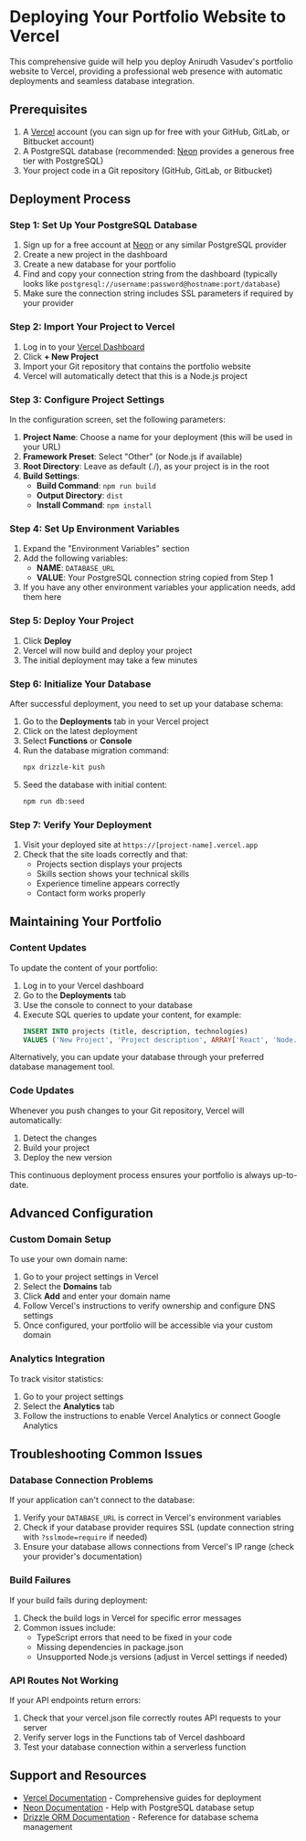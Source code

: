 # Deploying Your Portfolio Website to Vercel

This comprehensive guide will help you deploy Anirudh Vasudev's portfolio website to Vercel, providing a professional web presence with automatic deployments and seamless database integration.

## Prerequisites

1. A [Vercel](https://vercel.com) account (you can sign up for free with your GitHub, GitLab, or Bitbucket account)
2. A PostgreSQL database (recommended: [Neon](https://neon.tech) provides a generous free tier with PostgreSQL)
3. Your project code in a Git repository (GitHub, GitLab, or Bitbucket)

## Deployment Process

### Step 1: Set Up Your PostgreSQL Database

1. Sign up for a free account at [Neon](https://neon.tech) or any similar PostgreSQL provider
2. Create a new project in the dashboard
3. Create a new database for your portfolio
4. Find and copy your connection string from the dashboard (typically looks like `postgresql://username:password@hostname:port/database`)
5. Make sure the connection string includes SSL parameters if required by your provider

### Step 2: Import Your Project to Vercel

1. Log in to your [Vercel Dashboard](https://vercel.com/dashboard)
2. Click **+ New Project**
3. Import your Git repository that contains the portfolio website
4. Vercel will automatically detect that this is a Node.js project

### Step 3: Configure Project Settings

In the configuration screen, set the following parameters:

1. **Project Name**: Choose a name for your deployment (this will be used in your URL)
2. **Framework Preset**: Select "Other" (or Node.js if available)
3. **Root Directory**: Leave as default (./), as your project is in the root
4. **Build Settings**:
   - **Build Command**: `npm run build`
   - **Output Directory**: `dist`
   - **Install Command**: `npm install`

### Step 4: Set Up Environment Variables

1. Expand the "Environment Variables" section
2. Add the following variables:
   - **NAME**: `DATABASE_URL`
   - **VALUE**: Your PostgreSQL connection string copied from Step 1
3. If you have any other environment variables your application needs, add them here

### Step 5: Deploy Your Project

1. Click **Deploy**
2. Vercel will now build and deploy your project
3. The initial deployment may take a few minutes

### Step 6: Initialize Your Database

After successful deployment, you need to set up your database schema:

1. Go to the **Deployments** tab in your Vercel project
2. Click on the latest deployment
3. Select **Functions** or **Console**
4. Run the database migration command:
   ```bash
   npx drizzle-kit push
   ```
5. Seed the database with initial content:
   ```bash
   npm run db:seed
   ```

### Step 7: Verify Your Deployment

1. Visit your deployed site at `https://[project-name].vercel.app`
2. Check that the site loads correctly and that:
   - Projects section displays your projects
   - Skills section shows your technical skills
   - Experience timeline appears correctly
   - Contact form works properly

## Maintaining Your Portfolio

### Content Updates

To update the content of your portfolio:

1. Log in to your Vercel dashboard
2. Go to the **Deployments** tab
3. Use the console to connect to your database
4. Execute SQL queries to update your content, for example:
   ```sql
   INSERT INTO projects (title, description, technologies) 
   VALUES ('New Project', 'Project description', ARRAY['React', 'Node.js']);
   ```

Alternatively, you can update your database through your preferred database management tool.

### Code Updates

Whenever you push changes to your Git repository, Vercel will automatically:
1. Detect the changes
2. Build your project
3. Deploy the new version

This continuous deployment process ensures your portfolio is always up-to-date.

## Advanced Configuration

### Custom Domain Setup

To use your own domain name:

1. Go to your project settings in Vercel
2. Select the **Domains** tab
3. Click **Add** and enter your domain name
4. Follow Vercel's instructions to verify ownership and configure DNS settings
5. Once configured, your portfolio will be accessible via your custom domain

### Analytics Integration

To track visitor statistics:

1. Go to your project settings
2. Select the **Analytics** tab
3. Follow the instructions to enable Vercel Analytics or connect Google Analytics

## Troubleshooting Common Issues

### Database Connection Problems

If your application can't connect to the database:

1. Verify your `DATABASE_URL` is correct in Vercel's environment variables
2. Check if your database provider requires SSL (update connection string with `?sslmode=require` if needed)
3. Ensure your database allows connections from Vercel's IP range (check your provider's documentation)

### Build Failures

If your build fails during deployment:

1. Check the build logs in Vercel for specific error messages
2. Common issues include:
   - TypeScript errors that need to be fixed in your code
   - Missing dependencies in package.json
   - Unsupported Node.js versions (adjust in Vercel settings if needed)

### API Routes Not Working

If your API endpoints return errors:

1. Check that your vercel.json file correctly routes API requests to your server
2. Verify server logs in the Functions tab of Vercel dashboard
3. Test your database connection within a serverless function

## Support and Resources

- [Vercel Documentation](https://vercel.com/docs) - Comprehensive guides for deployment
- [Neon Documentation](https://neon.tech/docs) - Help with PostgreSQL database setup
- [Drizzle ORM Documentation](https://orm.drizzle.team/) - Reference for database schema management
